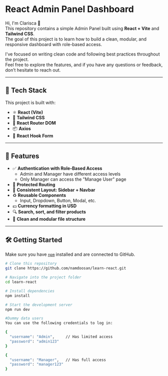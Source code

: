 # React Admin Panel Dashboard

Hi, I'm Clarisca 👋  
This repository contains a simple Admin Panel built using **React + Vite** and **Tailwind CSS**.  
The goal of this project is to learn how to build a clean, modular, and responsive dashboard with role-based access.

I've focused on writing clean code and following best practices throughout the project.  
Feel free to explore the features, and if you have any questions or feedback, don’t hesitate to reach out.

---

## 🧩 Tech Stack

This project is built with:

- ⚛️ **React (Vite)**
- 🎨 **Tailwind CSS**
- 🔁 **React Router DOM**
- 📦 **Axios**
- 📝 **React Hook Form**

---

## 🚀 Features

- ✅ **Authentication with Role-Based Access**
  - Admin and Manager have different access levels
  - Only Manager can access the "Manage User" page
- 🧭 **Protected Routing**
- 🧱 **Consistent Layout: Sidebar + Navbar**
- ♻️ **Reusable Components**
  - Input, Dropdown, Button, Modal, etc.
- 💵 **Currency formatting in USD**
- 🔍 **Search, sort, and filter products**
- 🧹 **Clean and modular file structure**

---

## 🛠️ Getting Started

Make sure you have [`npm`](https://www.npmjs.com/) installed and are connected to GitHub.

```bash
# Clone this repository
git clone https://github.com/namdoosan/learn-react.git

# Navigate into the project folder
cd learn-react

# Install dependencies
npm install

# Start the development server
npm run dev

#Dummy data users
You can use the following credentials to log in:

{
  "username": "Admin",     // Has limited access
  "password": "admin123"
}

{
  "username": "Manager",   // Has full access
  "password": "manager123"
}

